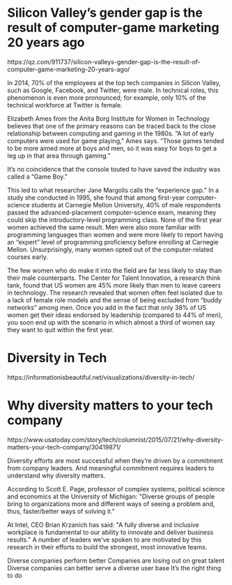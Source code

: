 <h1>Silicon Valley’s gender gap is the result of computer-game marketing 20 years ago</h1>
https://qz.com/911737/silicon-valleys-gender-gap-is-the-result-of-computer-game-marketing-20-years-ago/

 In 2014, 70% of the employees at the top tech companies in Silicon Valley, such as Google, Facebook, and Twitter, were male. In technical roles, this phenomenon is even more pronounced; for example, only 10% of the technical workforce at Twitter is female.

 Elizabeth Ames from the Anita Borg Institute for Women in Technology believes that one of the primary reasons can be traced back to the close relationship between computing and gaming in the 1980s. “A lot of early computers were used for game playing,” Ames says. “Those games tended to be more aimed more at boys and men, so it was easy for boys to get a leg up in that area through gaming.”

 It’s no coincidence that the console touted to have saved the industry was called a “Game Boy.”

 This led to what researcher Jane Margolis calls the “experience gap.” In a study she conducted in 1995, she found that among first-year computer-science students at Carnegie Mellon University, 40% of male respondents passed the advanced-placement computer-science exam, meaning they could skip the introductory-level programming class. None of the first year women achieved the same result. Men were also more familiar with programming languages than women and were more likely to report having an “expert” level of programming proficiency before enrolling at Carnegie Mellon. Unsurprisingly, many women opted out of the computer-related courses early.

 The few women who do make it into the field are far less likely to stay than their male counterparts. The Center for Talent Innovation, a research think tank, found that US women are 45% more likely than men to leave careers in technology. The research revealed that women often feel isolated due to a lack of female role models and the sense of being excluded from “buddy networks” among men. Once you add in the fact that only 38% of US women get their ideas endorsed by leadership (compared to 44% of men), you soon end up with the scenario in which almost a third of women say they want to quit within the first year.


 <h1>Diversity in Tech</h1>
 https://informationisbeautiful.net/visualizations/diversity-in-tech/


 <h1>Why diversity matters to your tech company</h1>
 https://www.usatoday.com/story/tech/columnist/2015/07/21/why-diversity-matters-your-tech-company/30419871/

 Diversity efforts are most successful when they’re driven by a commitment from company leaders. And meaningful commitment requires leaders to understand why diversity matters. 

 According to Scott E. Page, professor of complex systems, political science and economics at the University of Michigan: "Diverse groups of people bring to organizations more and different ways of seeing a problem and, thus, faster/better ways of solving it."

 At Intel, CEO Brian Krzanich has said: "A fully diverse and inclusive workplace is fundamental to our ability to innovate and deliver business results." A number of leaders we’ve spoken to are motivated by this research in their efforts to build the strongest, most innovative teams. 

 Diverse companies perform better
 Companies are losing out on great talent 
 Diverse companies can better serve a diverse user base 
 It’s the right thing to do 
 